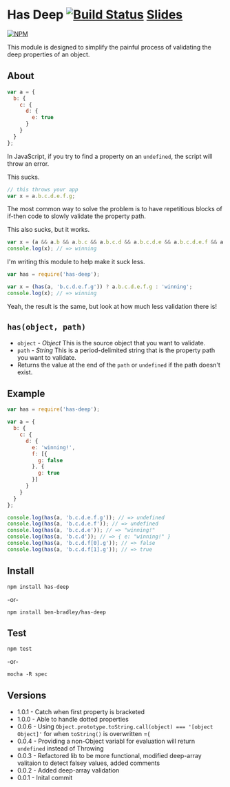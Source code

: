 # Has Deep [![Build Status](https://secure.travis-ci.org/ben-bradley/has-deep.png)](http://travis-ci.org/ben-bradley/has-deep) [Slides](https://slides.com/ben-bradley/has-deep)

[![NPM](https://nodei.co/npm/has-deep.png?downloads=true)](https://nodei.co/npm/has-deep/)

This module is designed to simplify the painful process of validating the deep properties of an object.

## About

```javascript
var a = {
  b: {
    c: {
      d: {
        e: true
      }
    }
  }
};
```

In JavaScript, if you try to find a property on an `undefined`, the script will throw an error.

This sucks.

```javascript
// this throws your app
var x = a.b.c.d.e.f.g;
```

The most common way to solve the problem is to have repetitious blocks of if-then code to slowly validate the property path.

This also sucks, but it works.

```javascript
var x = (a && a.b && a.b.c && a.b.c.d && a.b.c.d.e && a.b.c.d.e.f && a.b.c.d.e.f.g) ? a.b.c.d.e.f.g : 'winning';
console.log(x); // => winning
```

I'm writing this module to help make it suck less.

```javascript
var has = require('has-deep');

var x = (has(a, 'b.c.d.e.f.g')) ? a.b.c.d.e.f.g : 'winning';
console.log(x); // => winning
```

Yeah, the result is the same, but look at how much less validation there is!

## `has(object, path)`

- `object` - _Object_ This is the source object that you want to validate.
- `path` - _String_ This is a period-delimited string that is the property path you want to validate.
- Returns the value at the end of the `path` or `undefined` if the path doesn't exist.

## Example

```javascript
var has = require('has-deep');

var a = {
  b: {
    c: {
      d: {
        e: 'winning!',
        f: [{
          g: false
        }, {
          g: true
        }]
      }
    }
  }
};

console.log(has(a, 'b.c.d.e.f.g')); // => undefined
console.log(has(a, 'b.c.d.e.f')); // => undefined
console.log(has(a, 'b.c.d.e')); // => "winning!"
console.log(has(a, 'b.c.d')); // => { e: "winning!" }
console.log(has(a, 'b.c.d.f[0].g')); // => false
console.log(has(a, 'b.c.d.f[1].g')); // => true
```

## Install

```
npm install has-deep
```

-or-

```
npm install ben-bradley/has-deep
```

## Test

```
npm test
```

-or-

```
mocha -R spec
```

## Versions
- 1.0.1 - Catch when first property is bracketed
- 1.0.0 - Able to handle dotted properties
- 0.0.6 - Using `Object.prototype.toString.call(object) === '[object Object]'` for when `toString()` is overwritten =(
- 0.0.4 - Providing a non-Object variabl for evaluation will return `undefined` instead of Throwing
- 0.0.3 - Refactored lib to be more functional, modified deep-array valitaion to detect falsey values, added comments
- 0.0.2 - Added deep-array validation
- 0.0.1 - Inital commit
